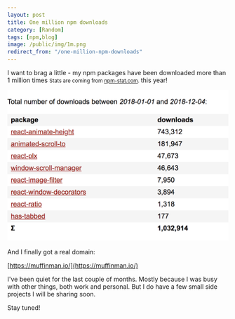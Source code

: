 ```yaml
---
layout: post
title: One million npm downloads
category: [Random]
tags: [npm,blog]
image: /public/img/1m.png
redirect_from: "/one-million-npm-downloads"
---
```


I want to brag a little - my npm packages have been downloaded more than
<label class="SideNote-trigger">1 million times</label>
<small class="SideNote">
Stats are coming from [npm-stat.com](https://npm-stat.com/charts.html?author=stanko&from=2018-01-01&to=2018-12-31).
</small>
this year!

![Image showing yearly download stats of my npm packages](/public/img/1m.png)

And I finally got a real domain:

[https://muffinman.io/](https://muffinman.io/)

I've been quiet for the last couple of months. Mostly because I was busy with other things, both work and personal. But I do have a few small side projects I will be sharing soon.

Stay tuned!
